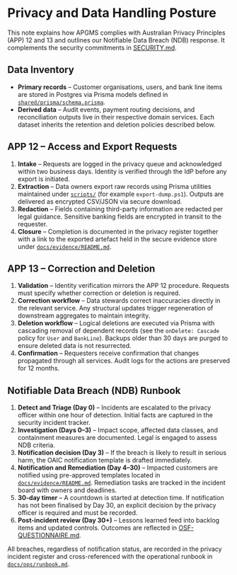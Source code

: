# Privacy and Data Handling Posture

This note explains how APGMS complies with Australian Privacy Principles (APP) 12 and 13 and outlines our Notifiable Data Breach (NDB) response. It complements the security commitments in [SECURITY.md](./SECURITY.md).

## Data Inventory

- **Primary records** – Customer organisations, users, and bank line items are stored in Postgres via Prisma models defined in [`shared/prisma/schema.prisma`](../shared/prisma/schema.prisma).
- **Derived data** – Audit events, payment routing decisions, and reconciliation outputs live in their respective domain services. Each dataset inherits the retention and deletion policies described below.

## APP 12 – Access and Export Requests

1. **Intake** – Requests are logged in the privacy queue and acknowledged within two business days. Identity is verified through the IdP before any export is initiated.
2. **Extraction** – Data owners export raw records using Prisma utilities maintained under [`scripts/`](../scripts/) (for example `export-dump.ps1`). Outputs are delivered as encrypted CSV/JSON via secure download.
3. **Redaction** – Fields containing third-party information are redacted per legal guidance. Sensitive banking fields are encrypted in transit to the requester.
4. **Closure** – Completion is documented in the privacy register together with a link to the exported artefact held in the secure evidence store under [`docs/evidence/README.md`](./evidence/README.md).

## APP 13 – Correction and Deletion

1. **Validation** – Identity verification mirrors the APP 12 procedure. Requests must specify whether correction or deletion is required.
2. **Correction workflow** – Data stewards correct inaccuracies directly in the relevant service. Any structural updates trigger regeneration of downstream aggregates to maintain integrity.
3. **Deletion workflow** – Logical deletions are executed via Prisma with cascading removal of dependent records (see the `onDelete: Cascade` policy for `User` and `BankLine`). Backups older than 30 days are purged to ensure deleted data is not resurrected.
4. **Confirmation** – Requesters receive confirmation that changes propagated through all services. Audit logs for the actions are preserved for 12 months.

## Notifiable Data Breach (NDB) Runbook

1. **Detect and Triage (Day 0)** – Incidents are escalated to the privacy officer within one hour of detection. Initial facts are captured in the security incident tracker.
2. **Investigation (Days 0–3)** – Impact scope, affected data classes, and containment measures are documented. Legal is engaged to assess NDB criteria.
3. **Notification decision (Day 3)** – If the breach is likely to result in serious harm, the OAIC notification template is drafted immediately.
4. **Notification and Remediation (Day 4–30)** – Impacted customers are notified using pre-approved templates located in [`docs/evidence/README.md`](./evidence/README.md). Remediation tasks are tracked in the incident board with owners and deadlines.
5. **30-day timer** – A countdown is started at detection time. If notification has not been finalised by Day 30, an explicit decision by the privacy officer is required and must be recorded.
6. **Post-incident review (Day 30+)** – Lessons learned feed into backlog items and updated controls. Outcomes are reflected in [OSF-QUESTIONNAIRE.md](./OSF-QUESTIONNAIRE.md).

All breaches, regardless of notification status, are recorded in the privacy incident register and cross-referenced with the operational runbook in [`docs/ops/runbook.md`](./ops/runbook.md).
